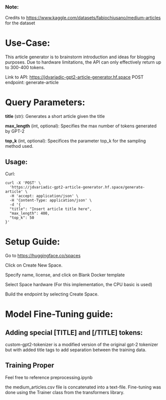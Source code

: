 ### Note:
Credits to https://www.kaggle.com/datasets/fabiochiusano/medium-articles for the dataset

# Use-Case:
This article generator is to brainstorm introduction and ideas for blogging purposes. Due to hardware limitations, the API can only effectively return up to 300-400 tokens.

Link to API: https://jdvariadic-gpt2-article-generator.hf.space
POST endpoint: generate-article

# Query Parameters:

**title** (str): Generates a short article given the title

**max_length** (int, optional): Specifies the max number of tokens generated by GPT-2

**top_k** (int, optional): Specifices the parameter top_k for the sampling method used.

## Usage:
Curl:
``` 
curl -X 'POST' \
  'https://jdvariadic-gpt2-article-generator.hf.space/generate-article' \
  -H 'accept: application/json' \
  -H 'Content-Type: application/json' \
  -d '{
  "title": "Insert article title here",
  "max_length": 400,
  "top_k": 50
}'
```

# Setup Guide:

Go to https://huggingface.co/spaces

Click on Create New Space.

Specify name, license, and click on Blank Docker template

Select Space hardware (For this implementation, the CPU basic is used)

Build the endpoint by selecting Create Space.

# Model Fine-Tuning guide:

## Adding special [TITLE] and [/TITLE] tokens:

custom-gpt2-tokenizer is a modified version of the original gpt-2 tokenizer but with added title tags to add separation between the training data.

## Training Proper

Feel free to reference preprocessing.ipynb

the medium_articles.csv file is concatenated into a text-file. Fine-tuning was done using the Trainer class from the transformers library.
